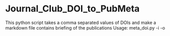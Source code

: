 # Journal_Club_DOI_to_PubMeta
This python script takes a comma separated values of DOIs and make a markdown file contains briefing of the publications
Usage: 
meta_doi.py -i <inputfile CSV ONLY> -o <outputfile>
